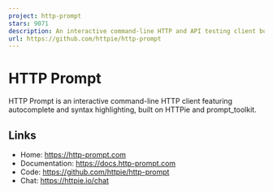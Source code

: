 ```yaml
---
project: http-prompt
stars: 9071
description: An interactive command-line HTTP and API testing client built on top of HTTPie featuring autocomplete, syntax highlighting, and more. https://twitter.com/httpie
url: https://github.com/httpie/http-prompt
---
```


HTTP Prompt
===========

HTTP Prompt is an interactive command-line HTTP client featuring autocomplete and syntax highlighting, built on HTTPie and prompt\_toolkit.

Links
-----

-   Home: https://http-prompt.com
-   Documentation: https://docs.http-prompt.com
-   Code: https://github.com/httpie/http-prompt
-   Chat: https://httpie.io/chat
